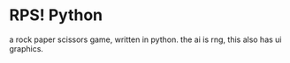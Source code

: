# RPS! Python
a rock paper scissors game, written in python.
the ai is rng, this also has ui graphics.
